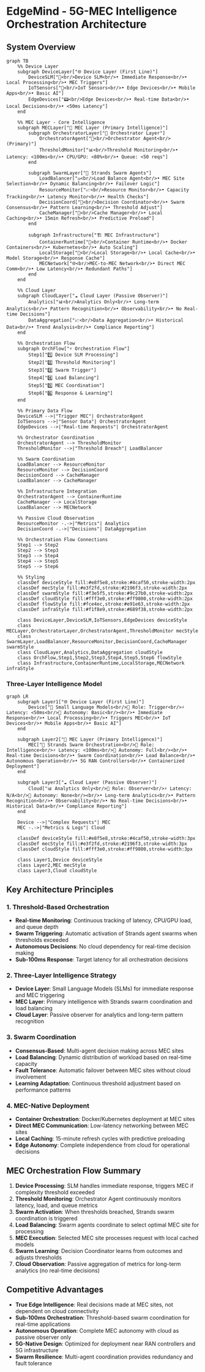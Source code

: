 # EdgeMind - 5G-MEC Intelligence Orchestration Architecture

## System Overview

```mermaid
graph TB
    %% Device Layer
    subgraph DeviceLayer["🌐 Device Layer (First Line)"]
        DeviceSLM["📱<br/>Device SLM<br/>• Immediate Response<br/>• Local Processing<br/>• MEC Triggers"]
        IoTSensors["🔧<br/>IoT Sensors<br/>• Edge Devices<br/>• Mobile Apps<br/>• Basic AI"]
        EdgeDevices["📟<br/>Edge Devices<br/>• Real-time Data<br/>• Local Decisions<br/>• <50ms Latency"]
    end

    %% MEC Layer - Core Intelligence
    subgraph MECLayer["🏢 MEC Layer (Primary Intelligence)"]
        subgraph OrchestratorLayer["🎯 Orchestrator Layer"]
            OrchestratorAgent["🤖<br/>Orchestrator Agent<br/>(Primary)"]
            ThresholdMonitor["📊<br/>Threshold Monitoring<br/>• Latency: <100ms<br/>• CPU/GPU: <80%<br/>• Queue: <50 reqs"]
        end

        subgraph SwarmLayer["🤝 Strands Swarm Agents"]
            LoadBalancer["⚖️<br/>Load Balance Agent<br/>• MEC Site Selection<br/>• Dynamic Balancing<br/>• Failover Logic"]
            ResourceMonitor["📈<br/>Resource Monitor<br/>• Capacity Tracking<br/>• Latency Monitor<br/>• Health Checks"]
            DecisionCoord["🧠<br/>Decision Coordinator<br/>• Swarm Consensus<br/>• Pattern Learning<br/>• Threshold Adjust"]
            CacheManager["💾<br/>Cache Manager<br/>• Local Caching<br/>• 15min Refresh<br/>• Predictive Preload"]
        end

        subgraph Infrastructure["🏗️ MEC Infrastructure"]
            ContainerRuntime["🐳<br/>Container Runtime<br/>• Docker Containers<br/>• Kubernetes<br/>• Auto Scaling"]
            LocalStorage["💽<br/>Local Storage<br/>• Local Cache<br/>• Model Storage<br/>• Response Cache"]
            MECNetwork["🌐<br/>MEC-to-MEC Network<br/>• Direct MEC Comm<br/>• Low Latency<br/>• Redundant Paths"]
        end
    end

    %% Cloud Layer
    subgraph CloudLayer["☁️ Cloud Layer (Passive Observer)"]
        Analytics["📊<br/>Analytics Only<br/>• Long-term Analytics<br/>• Pattern Recognition<br/>• Observability<br/>• No Real-time Decisions"]
        DataAggregation["📈<br/>Data Aggregation<br/>• Historical Data<br/>• Trend Analysis<br/>• Compliance Reporting"]
    end

    %% Orchestration Flow
    subgraph OrchFlow["⚡ Orchestration Flow"]
        Step1["1️⃣ Device SLM Processing"]
        Step2["2️⃣ Threshold Monitoring"]
        Step3["3️⃣ Swarm Trigger"]
        Step4["4️⃣ Load Balancing"]
        Step5["5️⃣ MEC Coordination"]
        Step6["6️⃣ Response & Learning"]
    end

    %% Primary Data Flow
    DeviceSLM -->|"Trigger MEC"| OrchestratorAgent
    IoTSensors -->|"Sensor Data"| OrchestratorAgent
    EdgeDevices -->|"Real-time Requests"| OrchestratorAgent

    %% Orchestrator Coordination
    OrchestratorAgent --> ThresholdMonitor
    ThresholdMonitor -->|"Threshold Breach"| LoadBalancer

    %% Swarm Coordination
    LoadBalancer --> ResourceMonitor
    ResourceMonitor --> DecisionCoord
    DecisionCoord --> CacheManager
    LoadBalancer --> CacheManager

    %% Infrastructure Integration
    OrchestratorAgent --> ContainerRuntime
    CacheManager --> LocalStorage
    LoadBalancer --> MECNetwork

    %% Passive Cloud Observation
    ResourceMonitor -.->|"Metrics"| Analytics
    DecisionCoord -.->|"Decisions"| DataAggregation

    %% Orchestration Flow Connections
    Step1 --> Step2
    Step2 --> Step3
    Step3 --> Step4
    Step4 --> Step5
    Step5 --> Step6

    %% Styling
    classDef deviceStyle fill:#e8f5e8,stroke:#4caf50,stroke-width:2px
    classDef mecStyle fill:#e3f2fd,stroke:#2196f3,stroke-width:2px
    classDef swarmStyle fill:#f3e5f5,stroke:#9c27b0,stroke-width:2px
    classDef cloudStyle fill:#fff3e0,stroke:#ff9800,stroke-width:2px
    classDef flowStyle fill:#fce4ec,stroke:#e91e63,stroke-width:2px
    classDef infraStyle fill:#f1f8e9,stroke:#689f38,stroke-width:2px

    class DeviceLayer,DeviceSLM,IoTSensors,EdgeDevices deviceStyle
    class MECLayer,OrchestratorLayer,OrchestratorAgent,ThresholdMonitor mecStyle
    class SwarmLayer,LoadBalancer,ResourceMonitor,DecisionCoord,CacheManager swarmStyle
    class CloudLayer,Analytics,DataAggregation cloudStyle
    class OrchFlow,Step1,Step2,Step3,Step4,Step5,Step6 flowStyle
    class Infrastructure,ContainerRuntime,LocalStorage,MECNetwork infraStyle
```

### Three-Layer Intelligence Model

```mermaid
graph LR
    subgraph Layer1["🌐 Device Layer (First Line)"]
        Device["📱 Small Language Models<br/>🎯 Role: Trigger<br/>⚡ Latency: <50ms<br/>🤖 Autonomy: Basic<br/><br/>• Immediate Response<br/>• Local Processing<br/>• Triggers MEC<br/>• IoT Devices<br/>• Mobile Apps<br/>• Basic AI"]
    end

    subgraph Layer2["🏢 MEC Layer (Primary Intelligence)"]
        MEC["🤝 Strands Swarm Orchestration<br/>🎯 Role: Intelligence<br/>⚡ Latency: <100ms<br/>🤖 Autonomy: Full<br/><br/>• Real-time Decisions<br/>• Swarm Coordination<br/>• Load Balance<br/>• Autonomous Operation<br/>• 5G RAN Controllers<br/>• Containerized Deployment"]
    end

    subgraph Layer3["☁️ Cloud Layer (Passive Observer)"]
        Cloud["📊 Analytics Only<br/>🎯 Role: Observer<br/>⚡ Latency: N/A<br/>🤖 Autonomy: None<br/><br/>• Long-term Analytics<br/>• Pattern Recognition<br/>• Observability<br/>• No Real-time Decisions<br/>• Historical Data<br/>• Compliance Reporting"]
    end

    Device -->|"Complex Requests"| MEC
    MEC -.->|"Metrics & Logs"| Cloud

    classDef deviceStyle fill:#e8f5e8,stroke:#4caf50,stroke-width:3px
    classDef mecStyle fill:#e3f2fd,stroke:#2196f3,stroke-width:3px
    classDef cloudStyle fill:#fff3e0,stroke:#ff9800,stroke-width:3px

    class Layer1,Device deviceStyle
    class Layer2,MEC mecStyle
    class Layer3,Cloud cloudStyle
```

## Key Architecture Principles

### 1. Threshold-Based Orchestration

- **Real-time Monitoring**: Continuous tracking of latency, CPU/GPU load, and queue depth
- **Swarm Triggering**: Automatic activation of Strands agent swarms when thresholds exceeded
- **Autonomous Decisions**: No cloud dependency for real-time decision making
- **Sub-100ms Response**: Target latency for all orchestration decisions

### 2. Three-Layer Intelligence Strategy

- **Device Layer**: Small Language Models (SLMs) for immediate response and MEC triggering
- **MEC Layer**: Primary intelligence with Strands swarm coordination and load balancing
- **Cloud Layer**: Passive observer for analytics and long-term pattern recognition

### 3. Swarm Coordination

- **Consensus-Based**: Multi-agent decision making across MEC sites
- **Load Balancing**: Dynamic distribution of workload based on real-time capacity
- **Fault Tolerance**: Automatic failover between MEC sites without cloud involvement
- **Learning Adaptation**: Continuous threshold adjustment based on performance patterns

### 4. MEC-Native Deployment

- **Container Orchestration**: Docker/Kubernetes deployment at MEC sites
- **Direct MEC Communication**: Low-latency networking between MEC sites
- **Local Caching**: 15-minute refresh cycles with predictive preloading
- **Edge Autonomy**: Complete independence from cloud for operational decisions

## MEC Orchestration Flow Summary

1. **Device Processing**: SLM handles immediate response, triggers MEC if complexity threshold exceeded
2. **Threshold Monitoring**: Orchestrator Agent continuously monitors latency, load, and queue metrics
3. **Swarm Activation**: When thresholds breached, Strands swarm coordination is triggered
4. **Load Balancing**: Swarm agents coordinate to select optimal MEC site for processing
5. **MEC Execution**: Selected MEC site processes request with local cached models
6. **Swarm Learning**: Decision Coordinator learns from outcomes and adjusts thresholds
7. **Cloud Observation**: Passive aggregation of metrics for long-term analytics (no real-time decisions)

## Competitive Advantages

- **True Edge Intelligence**: Real decisions made at MEC sites, not dependent on cloud connectivity
- **Sub-100ms Orchestration**: Threshold-based swarm coordination for real-time applications
- **Autonomous Operation**: Complete MEC autonomy with cloud as passive observer only
- **5G-Native Design**: Optimized for deployment near RAN controllers and 5G infrastructure
- **Swarm Resilience**: Multi-agent coordination provides redundancy and fault tolerance
